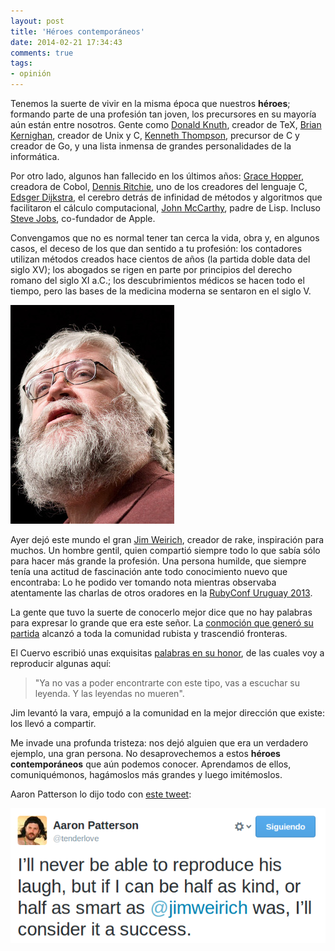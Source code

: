 ```yaml
---
layout: post
title: 'Héroes contemporáneos'
date: 2014-02-21 17:34:43
comments: true
tags:
- opinión
---
```


Tenemos la suerte de vivir en la misma época que nuestros **héroes**; formando parte de una profesión tan joven, los precursores en su mayoría aún están entre nosotros. Gente como [Donald Knuth][knuth], creador de TeX, [Brian Kernighan][kernighan], creador de Unix y C, [Kenneth Thompson][thompson], precursor de C y creador de Go, y una lista inmensa de grandes personalidades de la informática.

Por otro lado, algunos han fallecido en los últimos años: [Grace Hopper][hopper], creadora de Cobol, [Dennis Ritchie][ritchie], uno de los creadores del lenguaje C, [Edsger Dijkstra][dijkstra], el cerebro detrás de infinidad de métodos y algoritmos que facilitaron el cálculo computacional, [John McCarthy][mccarthy], padre de Lisp. Incluso [Steve Jobs][jobs], co-fundador de Apple.

Convengamos que no es normal tener tan cerca la vida, obra y, en algunos casos, el deceso de los que dan sentido a tu profesión: los contadores utilizan métodos creados hace cientos de años (la partida doble data del siglo XV); los abogados se rigen en parte por principios del derecho romano del siglo XI a.C.; los descubrimientos médicos se hacen todo el tiempo, pero las bases de la medicina moderna se sentaron en el siglo V.

<div class="aside-img">
  <img src="../img/jim.jpg" alt="Jim Weirich"/>
</div>

Ayer dejó este mundo el gran [Jim Weirich][jim], creador de rake, inspiración para muchos. Un hombre gentil, quien compartió siempre todo lo que sabía sólo para hacer más grande la profesión. Una persona humilde, que siempre tenía una actitud de fascinación ante todo conocimiento nuevo que encontraba: Lo he podido ver tomando nota mientras observaba atentamente las charlas de otros oradores en la [RubyConf Uruguay 2013][rubyconfuy].

La gente que tuvo la suerte de conocerlo mejor dice que no hay palabras para expresar lo grande que era este señor. La [conmoción que generó su partida][github] alcanzó a toda la comunidad rubista y trascendió fronteras.

<div class="clear"></div>

El Cuervo escribió unas exquisitas [palabras en su honor][cuervo], de las cuales voy a reproducir algunas aquí:

> "Ya no vas a poder encontrarte con este tipo, vas a escuchar su leyenda. Y las leyendas no mueren".

Jim levantó la vara, empujó a la comunidad en la mejor dirección que existe: los llevó a compartir.

Me invade una profunda tristeza: nos dejó alguien que era un verdadero ejemplo, una gran persona. No desaprovechemos a estos **héroes contemporáneos** que aún podemos conocer. Aprendamos de ellos, comuniquémonos, hagámoslos más grandes y luego imitémoslos.

Aaron Patterson lo dijo todo con [este tweet][aaron]:

![Aaron Patterson en Twitter](../img/aaron-tweet-jim.png)

[knuth]: http://en.wikipedia.org/wiki/Donald_Knuth
[kernighan]: http://en.wikipedia.org/wiki/Brian_Kernighan
[thompson]: http://en.wikipedia.org/wiki/Ken_Thompson_(programmer)
[hopper]: http://es.wikipedia.org/wiki/Grace_Hopper
[ritchie]: http://en.wikipedia.org/wiki/Dennis_Ritchie
[dijkstra]: http://en.wikipedia.org/wiki/Edsger_W._Dijkstra
[mccarthy]: http://en.wikipedia.org/wiki/John_McCarthy_(computer_scientist)
[jobs]: http://en.wikipedia.org/wiki/Steve_Jobs
[jim]: http://www.youtube.com/results?search_query=jim%20wirich&sm=3
[github]: https://github.com/jimweirich/wyriki/commit/d28fac7f18aeacb00d8ad3460a0a5a901617c2d4
[rubyconfuy]: http://confy.wecode.io/conferences/2013/rubyconfuy
[cuervo]: http://blog.elcuervo.net/thoughts/2014/02/20/legends-don-t-die.html
[aaron]: https://twitter.com/tenderlove/status/436521826957533184